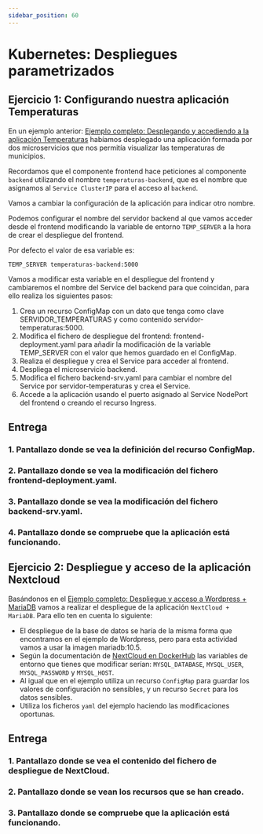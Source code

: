 ```yaml
---
sidebar_position: 60
---
```


# Kubernetes: Despliegues parametrizados

## Ejercicio 1: Configurando nuestra aplicación Temperaturas

En un ejemplo anterior: [Ejemplo completo: Desplegando y accediendo a la aplicación Temperaturas](https://github.com/josedom24/curso_kubernetes_ies/blob/main/modulo6/temperaturas.md) habíamos desplegado una aplicación formada por dos microservicios que nos permitía visualizar las temperaturas de municipios.

Recordamos que el componente frontend hace peticiones al componente `backend` utilizando el nombre `temperaturas-backend`, que es el nombre que asignamos al `Service ClusterIP` para el acceso al `backend`.

Vamos a cambiar la configuración de la aplicación para indicar otro nombre.

Podemos configurar el nombre del servidor backend al que vamos acceder desde el frontend modificando la variable de entorno `TEMP_SERVER` a la hora de crear el despliegue del frontend.

Por defecto el valor de esa variable es:

    TEMP_SERVER temperaturas-backend:5000

Vamos a modificar esta variable en el despliegue del frontend y cambiaremos el nombre del Service del backend para que coincidan, para ello realiza los siguientes pasos:

1. Crea un recurso ConfigMap con un dato que tenga como clave SERVIDOR_TEMPERATURAS y como contenido servidor-temperaturas:5000.
2. Modifica el fichero de despliegue del frontend: frontend-deployment.yaml para añadir la modificación de la variable TEMP_SERVER con el valor que hemos guardado en el ConfigMap.
3. Realiza el despliegue y crea el Service para acceder al frontend.
4. Despliega el microservicio backend.
5. Modifica el fichero backend-srv.yaml para cambiar el nombre del Service por servidor-temperaturas y crea el Service.
6. Accede a la aplicación usando el puerto asignado al Service NodePort del frontend o creando el recurso Ingress.

## Entrega

### 1. Pantallazo donde se vea la definición del recurso ConfigMap.



### 2. Pantallazo donde se vea la modificación del fichero frontend-deployment.yaml.



### 3. Pantallazo donde se vea la modificación del fichero backend-srv.yaml.



### 4. Pantallazo donde se compruebe que la aplicación está funcionando.




## Ejercicio 2: Despliegue y acceso de la aplicación Nextcloud

Basándonos en el [Ejemplo completo: Despliegue y acceso a Wordpress + MariaDB](https://github.com/josedom24/curso_kubernetes_ies/blob/main/modulo7/wordpress.md) vamos a realizar el despliegue de la aplicación `NextCloud + MariaDB`. Para ello ten en cuenta lo siguiente:

* El despliegue de la base de datos se haría de la misma forma que encontramos en el ejemplo de Wordpress, pero para esta actividad vamos a usar la imagen mariadb:10.5.
* Según la documentación de [NextCloud en DockerHub](https://hub.docker.com/_/nextcloud) las variables de entorno que tienes que modificar serían: `MYSQL_DATABASE`, `MYSQL_USER`, `MYSQL_PASSWORD` y `MYSQL_HOST`.
* Al igual que en el ejemplo utiliza un recurso `ConfigMap` para guardar los valores de configuración no sensibles, y un recurso `Secret` para los datos sensibles.
* Utiliza los ficheros `yaml` del ejemplo haciendo las modificaciones oportunas.

## Entrega 

### 1. Pantallazo donde se vea el contenido del fichero de despliegue de NextCloud.



### 2. Pantallazo donde se vean los recursos que se han creado.



### 3. Pantallazo donde se compruebe que la aplicación está funcionando.


